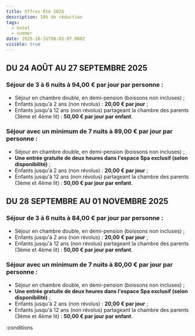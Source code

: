 ```yaml
---
title: Offres Été 2025
description: 10% de réduction
tags:
  - hotel
  - summer
date: 2025-10-31T06:03:07.000Z
visible: true
---
```


## DU 24 AOÛT AU 27 SEPTEMBRE 2025

### Séjour de **3 à 6 nuits** à **94,00 € par jour par personne** :
- Séjour en chambre double, en demi-pension (boissons non incluses) ;
- Enfants jusqu'à 2 ans (non révolus) : **20,00 € par jour** ;
- Enfants jusqu'à 12 ans (non révolus) partageant la chambre des parents (3ème et 4ème lit) : **50,00 € par jour par enfant**.

### Séjour avec un minimum de **7 nuits** à **89,00 € par jour par personne** :
- Séjour en chambre double, en demi-pension (boissons non incluses) ;
- **Une entrée gratuite de deux heures dans l'espace Spa exclusif (selon disponibilité)** ;
- Enfants jusqu'à 2 ans (non révolus) : **20,00 € par jour** ;
- Enfants jusqu'à 12 ans (non révolus) partageant la chambre des parents (3ème et 4ème lit) : **50,00 € par jour par enfant**.


## DU 28 SEPTEMBRE AU 01 NOVEMBRE 2025

### Séjour de **3 à 6 nuits** à **84,00 € par jour par personne** :
- Séjour en chambre double, en demi-pension (boissons non incluses) ;
- Enfants jusqu'à 2 ans (non révolus) : **20,00 € par jour** ;
- Enfants jusqu'à 12 ans (non révolus) partageant la chambre des parents (3ème et 4ème lit) : **50,00 € par jour par enfant**.

### Séjour avec un minimum de **7 nuits** à **80,00 € par jour par personne** :
- Séjour en chambre double, en demi-pension (boissons non incluses) ;
- **Une entrée gratuite de deux heures dans l'espace Spa exclusif (selon disponibilité)** ;
- Enfants jusqu'à 2 ans (non révolus) : **20,00 € par jour** ;
- Enfants jusqu'à 12 ans (non révolus) partageant la chambre des parents (3ème et 4ème lit) : **50,00 € par jour par enfant**.

:conditions
